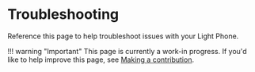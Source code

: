 # Troubleshooting

Reference this page to help troubleshoot issues with your Light Phone.

!!! warning "Important"
    This page is currently a work-in progress. If you'd like to help improve this page, see [Making a contribution](./contributing.md/#making-a-contribution).

